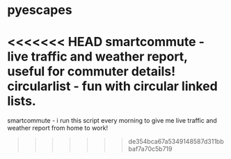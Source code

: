 # pyescapes
<<<<<<< HEAD
smartcommute - live traffic and weather report, useful for commuter details!
circularlist - fun with circular linked lists.
=======
smartcommute - i run this script every morning to give me live traffic and weather report from home to work!
>>>>>>> de354bca67a5349148587d311bbbaf7a70c5b719
